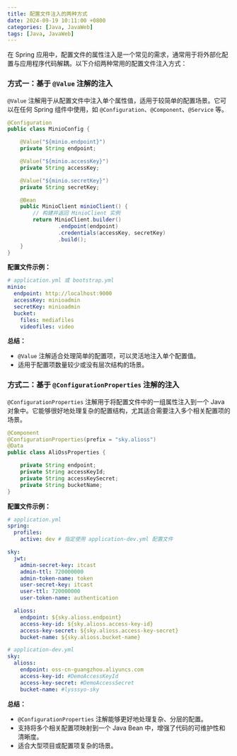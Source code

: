```yaml
---
title: 配置文件注入的两种方式
date: 2024-09-19 10:11:00 +0800
categories: [Java, JavaWeb]
tags: [Java, JavaWeb]
---
```

在 Spring 应用中，配置文件的属性注入是一个常见的需求，通常用于将外部化配置与应用程序代码解耦。以下介绍两种常用的配置文件注入方式：

### 方式一：基于 `@Value` 注解的注入

`@Value` 注解用于从配置文件中注入单个属性值，适用于较简单的配置场景。它可以在任何 Spring 组件中使用，如 `@Configuration`、`@Component`、`@Service` 等。

```java
@Configuration
public class MinioConfig {

    @Value("${minio.endpoint}")
    private String endpoint;

    @Value("${minio.accessKey}")
    private String accessKey;

    @Value("${minio.secretKey}")
    private String secretKey;

    @Bean
    public MinioClient minioClient() {
        // 构建并返回 MinioClient 实例
        return MinioClient.builder()
                .endpoint(endpoint)
                .credentials(accessKey, secretKey)
                .build();
    }
}
```

**配置文件示例：**

```yaml
# application.yml 或 bootstrap.yml
minio:
  endpoint: http://localhost:9000
  accessKey: minioadmin
  secretKey: minioadmin
  bucket:
    files: mediafiles
    videofiles: video
```

**总结：**

- `@Value` 注解适合处理简单的配置项，可以灵活地注入单个配置值。
- 适用于配置项数量较少或没有层次结构的场景。

### 方式二：基于 `@ConfigurationProperties` 注解的注入

`@ConfigurationProperties` 注解用于将配置文件中的一组属性注入到一个 Java 对象中。它能够很好地处理复杂的配置结构，尤其适合需要注入多个相关配置项的场景。

```java
@Component
@ConfigurationProperties(prefix = "sky.alioss")
@Data
public class AliOssProperties {

    private String endpoint;
    private String accessKeyId;
    private String accessKeySecret;
    private String bucketName;
}
```

**配置文件示例：**

```yaml
# application.yml
spring:
  profiles:
    active: dev # 指定使用 application-dev.yml 配置文件

sky:
  jwt:
    admin-secret-key: itcast
    admin-ttl: 720000000
    admin-token-name: token
    user-secret-key: itcast
    user-ttl: 720000000
    user-token-name: authentication

  alioss:
    endpoint: ${sky.alioss.endpoint}
    access-key-id: ${sky.alioss.access-key-id}
    access-key-secret: ${sky.alioss.access-key-secret}
    bucket-name: ${sky.alioss.bucket-name}
```

```yaml
# application-dev.yml
sky:
  alioss:
    endpoint: oss-cn-guangzhou.aliyuncs.com
    access-key-id: #DemoAccessKeyId
    access-key-secret: #DemoAccessSecret
    bucket-name: #lysssyo-sky
```

**总结：**

- `@ConfigurationProperties` 注解能够更好地处理复杂、分层的配置。
- 支持将多个相关配置项映射到一个 Java Bean 中，增强了代码的可维护性和清晰度。
- 适合大型项目或配置项复杂的场景。